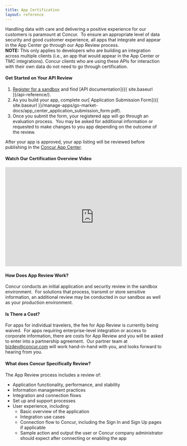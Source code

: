 ```yaml
---
title: App Certification
layout: reference
---
```


Handling data with care and delivering a positive experience for our customers is paramount at Concur.  To ensure an appropriate level of data security and good customer experience, all apps that integrate and appear in the App Center go through our App Review process.  
**NOTE:** This only applies to developers who are building an integration across multiple clients (i.e., an app that would appear in the App Center or TMC integrations). Concur clients who are using these APIs for interaction with their own data do not need to go through certification.

#### **Get Started on Your API Review**

1. [Register for a sandbox](/manage-apps/register.html) and find [API documentation]({{ site.baseurl }}/api-reference/).
2. As you build your app, complete our[ Application Submission Form]({{ site.baseurl }}/manage-apps/go-market-docs/app_center_application_submission_form.pdf).
3. Once you submit the form, your registered app will go through an evaluation process.  You may be asked for additional information or requested to make changes to you app depending on the outcome of the review.  

After your app is approved, your app listing will be reviewed before publishing in the [Concur App Center](https://www.concur.com/en-us/app-center).  

#### **Watch Our Certification Overview Video**
<iframe width="560" height="315" src="https://www.youtube.com/embed/AcvXN3jzn2s?list=PLLNSVdjqNPVtnNCWTZR5zBH91ZVf3UJZA" frameborder="0" allowfullscreen></iframe>

#### **How Does App Review Work?**  

Concur conducts an initial application and security review in the sandbox environment.  For solutions that process, transmit or store sensitive information, an additional review may be conducted in our sandbox as well as your production environment.  

#### **Is There a Cost?**  

For apps for individual travelers, the fee for App Review is currently being waived.  For apps requiring enterprise-level integration or access to corporate information, there are costs for App Review and you will be asked to enter into a partnership agreement.  Our partner team at [bizdev@concur.com](mailto:bizdev@concur.com) will work hand-in-hand with you, and looks forward to hearing from you.  

#### **What does Concur Specifically Review?**  

The App Review process includes a review of:  

- Application functionality, performance, and stability
- Information management practices
- Integration and connection flows
- Set up and support processes
- User experience, including:
    - Basic overview of the application
    - Integration use cases
    - Connection flow to Concur, including the Sign In and Sign Up pages if applicable
    - Sample action and output the user or Concur company administrator should expect after connecting or enabling the app

